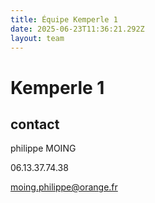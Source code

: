 ```yaml
---
title: Équipe Kemperle 1
date: 2025-06-23T11:36:21.292Z
layout: team
---
```


# Kemperle 1



## contact 

philippe MOING

06.13.37.74.38 

moing.philippe@orange.fr

